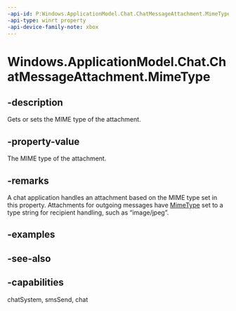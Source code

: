 ```yaml
---
-api-id: P:Windows.ApplicationModel.Chat.ChatMessageAttachment.MimeType
-api-type: winrt property
-api-device-family-note: xbox
---
```


<!-- Property syntax
public string MimeType { get;  set; }
-->

# Windows.ApplicationModel.Chat.ChatMessageAttachment.MimeType

## -description
Gets or sets the MIME type of the attachment.

## -property-value
The MIME type of the attachment.

## -remarks
A chat application handles an attachment based on the MIME type set in this property. Attachments for outgoing messages have [MimeType](chatmessageattachment_mimetype.md) set to a type string for recipient handling, such as “image/jpeg”.

## -examples

## -see-also

## -capabilities
chatSystem, smsSend, chat
